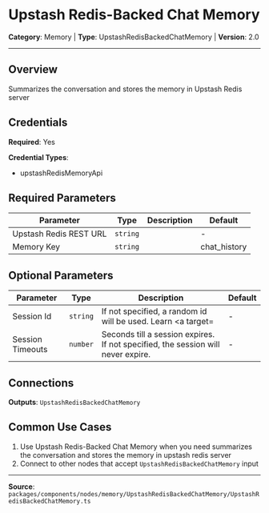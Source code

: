 # Upstash Redis-Backed Chat Memory

**Category**: Memory | **Type**: UpstashRedisBackedChatMemory | **Version**: 2.0

---

## Overview

Summarizes the conversation and stores the memory in Upstash Redis server

## Credentials

**Required**: Yes

**Credential Types**:
- upstashRedisMemoryApi

## Required Parameters

| Parameter | Type | Description | Default |
|-----------|------|-------------|---------|
| Upstash Redis REST URL | `string` |  | - |
| Memory Key | `string` |  | chat_history |

## Optional Parameters

| Parameter | Type | Description | Default |
|-----------|------|-------------|---------|
| Session Id | `string` | If not specified, a random id will be used. Learn <a target= | - |
| Session Timeouts | `number` | Seconds till a session expires. If not specified, the session will never expire. | - |

## Connections

**Outputs**: `UpstashRedisBackedChatMemory`

## Common Use Cases

1. Use Upstash Redis-Backed Chat Memory when you need summarizes the conversation and stores the memory in upstash redis server
2. Connect to other nodes that accept `UpstashRedisBackedChatMemory` input

---

**Source**: `packages/components/nodes/memory/UpstashRedisBackedChatMemory/UpstashRedisBackedChatMemory.ts`